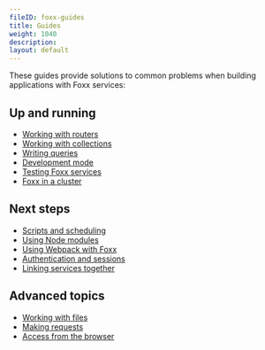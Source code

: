 ```yaml
---
fileID: foxx-guides
title: Guides
weight: 1040
description: 
layout: default
---
```

These guides provide solutions to common problems when building
applications with Foxx services:

## Up and running

- [Working with routers](foxx-guides-routing)
- [Working with collections](foxx-guides-collections)
- [Writing queries](foxx-guides-queries)
- [Development mode](foxx-guides-development-mode)
- [Testing Foxx services](foxx-guides-testing)
- [Foxx in a cluster](foxx-guides-cluster)

## Next steps

- [Scripts and scheduling](foxx-guides-scripts)
- [Using Node modules](foxx-guides-bundled-node-modules)
- [Using Webpack with Foxx](foxx-guides-webpack)
- [Authentication and sessions](foxx-guides-auth)
- [Linking services together](foxx-guides-dependencies)

## Advanced topics

- [Working with files](foxx-guides-files)
- [Making requests](foxx-guides-making-requests)
- [Access from the browser](foxx-guides-browser)
